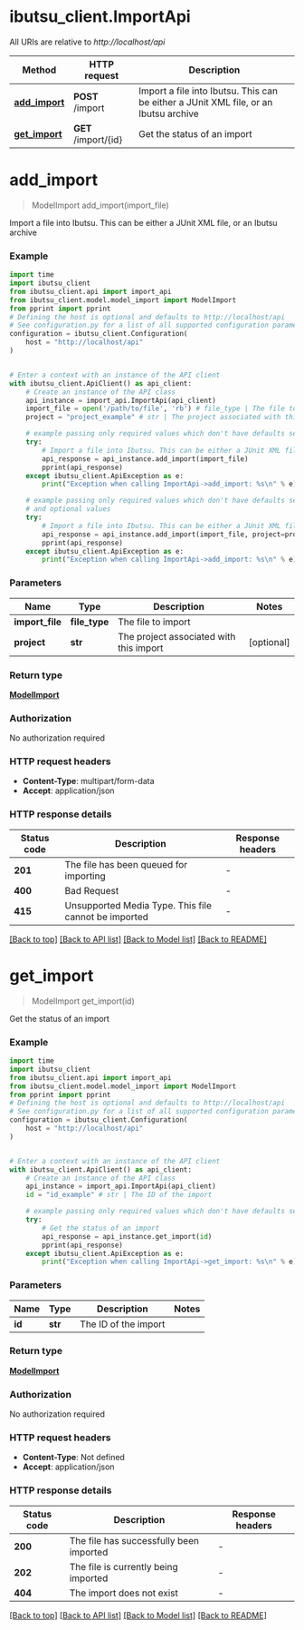 # ibutsu_client.ImportApi

All URIs are relative to *http://localhost/api*

Method | HTTP request | Description
------------- | ------------- | -------------
[**add_import**](ImportApi.md#add_import) | **POST** /import | Import a file into Ibutsu. This can be either a JUnit XML file, or an Ibutsu archive
[**get_import**](ImportApi.md#get_import) | **GET** /import/{id} | Get the status of an import


# **add_import**
> ModelImport add_import(import_file)

Import a file into Ibutsu. This can be either a JUnit XML file, or an Ibutsu archive

### Example

```python
import time
import ibutsu_client
from ibutsu_client.api import import_api
from ibutsu_client.model.model_import import ModelImport
from pprint import pprint
# Defining the host is optional and defaults to http://localhost/api
# See configuration.py for a list of all supported configuration parameters.
configuration = ibutsu_client.Configuration(
    host = "http://localhost/api"
)


# Enter a context with an instance of the API client
with ibutsu_client.ApiClient() as api_client:
    # Create an instance of the API class
    api_instance = import_api.ImportApi(api_client)
    import_file = open('/path/to/file', 'rb') # file_type | The file to import
    project = "project_example" # str | The project associated with this import (optional)

    # example passing only required values which don't have defaults set
    try:
        # Import a file into Ibutsu. This can be either a JUnit XML file, or an Ibutsu archive
        api_response = api_instance.add_import(import_file)
        pprint(api_response)
    except ibutsu_client.ApiException as e:
        print("Exception when calling ImportApi->add_import: %s\n" % e)

    # example passing only required values which don't have defaults set
    # and optional values
    try:
        # Import a file into Ibutsu. This can be either a JUnit XML file, or an Ibutsu archive
        api_response = api_instance.add_import(import_file, project=project)
        pprint(api_response)
    except ibutsu_client.ApiException as e:
        print("Exception when calling ImportApi->add_import: %s\n" % e)
```

### Parameters

Name | Type | Description  | Notes
------------- | ------------- | ------------- | -------------
 **import_file** | **file_type**| The file to import |
 **project** | **str**| The project associated with this import | [optional]

### Return type

[**ModelImport**](ModelImport.md)

### Authorization

No authorization required

### HTTP request headers

 - **Content-Type**: multipart/form-data
 - **Accept**: application/json

### HTTP response details
| Status code | Description | Response headers |
|-------------|-------------|------------------|
**201** | The file has been queued for importing |  -  |
**400** | Bad Request |  -  |
**415** | Unsupported Media Type. This file cannot be imported |  -  |

[[Back to top]](#) [[Back to API list]](../README.md#documentation-for-api-endpoints) [[Back to Model list]](../README.md#documentation-for-models) [[Back to README]](../README.md)

# **get_import**
> ModelImport get_import(id)

Get the status of an import

### Example

```python
import time
import ibutsu_client
from ibutsu_client.api import import_api
from ibutsu_client.model.model_import import ModelImport
from pprint import pprint
# Defining the host is optional and defaults to http://localhost/api
# See configuration.py for a list of all supported configuration parameters.
configuration = ibutsu_client.Configuration(
    host = "http://localhost/api"
)


# Enter a context with an instance of the API client
with ibutsu_client.ApiClient() as api_client:
    # Create an instance of the API class
    api_instance = import_api.ImportApi(api_client)
    id = "id_example" # str | The ID of the import

    # example passing only required values which don't have defaults set
    try:
        # Get the status of an import
        api_response = api_instance.get_import(id)
        pprint(api_response)
    except ibutsu_client.ApiException as e:
        print("Exception when calling ImportApi->get_import: %s\n" % e)
```

### Parameters

Name | Type | Description  | Notes
------------- | ------------- | ------------- | -------------
 **id** | **str**| The ID of the import |

### Return type

[**ModelImport**](ModelImport.md)

### Authorization

No authorization required

### HTTP request headers

 - **Content-Type**: Not defined
 - **Accept**: application/json

### HTTP response details
| Status code | Description | Response headers |
|-------------|-------------|------------------|
**200** | The file has successfully been imported |  -  |
**202** | The file is currently being imported |  -  |
**404** | The import does not exist |  -  |

[[Back to top]](#) [[Back to API list]](../README.md#documentation-for-api-endpoints) [[Back to Model list]](../README.md#documentation-for-models) [[Back to README]](../README.md)

